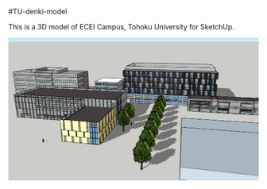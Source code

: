 #TU-denki-model

This is a 3D model of ECEI Campus, Tohoku University for SketchUp.

![Model example](model.png)
